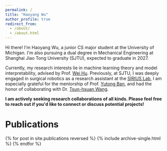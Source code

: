 ```yaml
---
permalink: /
title: "Haoyang Wu"
author_profile: true
redirect_from: 
  - /about/
  - /about.html
---
```


Hi there! I'm Haoyang Wu, a junior CS major student at the University of Michigan. I'm also pursuing a dual degree in Mechanical Engineering at Shanghai Jiao Tong University (SJTU), expected to graduate in 2027.

Currently, my research interests lie in machine learning theory and model interpretability, advised by Prof. [Wei Hu](https://weihu.me). Previously, at SJTU, I was deeply engaged in surgical robotics as a research assistant at the [SIRIUS Lab](https://banyutong.github.io/sirius_lab_website/index.html#research), I am especially grateful for the mentorship of Prof. [Yutong Ban](https://people.csail.mit.edu/yban/), and had the honor of collaborating with Dr. [Tsun-hsuan Wang](https://zswang666.github.io).

**I am actively seeking research collaborations of all kinds. Please feel free to reach out if you'd like to connect or discuss potential projects!**

# Publications

{% for post in site.publications reversed %}
  {% include archive-single.html %}
{% endfor %}